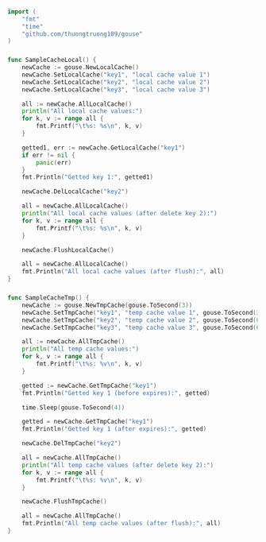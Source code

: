 
# <Badge style='font-size: 1.8rem; text-shadow: 1px 1px 2px rgba(0, 0, 0, 0.3); padding: 0.25rem 0.75rem 0.25rem 0;' type='info' text='🔖 Cache' />


```go
import (
	"fmt"
	"time"
	"github.com/thuongtruong109/gouse"
)
```

### <Badge style='font-size: 1.1rem;' type='tip' text='1. sample cache local' />



```go
func SampleCacheLocal() {
	newCache := gouse.NewLocalCache()
	newCache.SetLocalCache("key1", "local cache value 1")
	newCache.SetLocalCache("key2", "local cache value 2")
	newCache.SetLocalCache("key3", "local cache value 3")

	all := newCache.AllLocalCache()
	println("All local cache values:")
	for k, v := range all {
		fmt.Printf("\t%s: %s\n", k, v)
	}

	getted1, err := newCache.GetLocalCache("key1")
	if err != nil {
		panic(err)
	}
	fmt.Println("Getted key 1:", getted1)

	newCache.DelLocalCache("key2")

	all = newCache.AllLocalCache()
	println("All local cache values (after delete key 2):")
	for k, v := range all {
		fmt.Printf("\t%s: %s\n", k, v)
	}

	newCache.FlushLocalCache()

	all = newCache.AllLocalCache()
	fmt.Println("All local cache values (after flush):", all)
}
```

### <Badge style='font-size: 1.1rem;' type='tip' text='2. sample cache tmp' />



```go
func SampleCacheTmp() {
	newCache := gouse.NewTmpCache(gouse.ToSecond(3))
	newCache.SetTmpCache("key1", "temp cache value 1", gouse.ToSecond(3))
	newCache.SetTmpCache("key2", "temp cache value 2", gouse.ToSecond(6))
	newCache.SetTmpCache("key3", "temp cache value 3", gouse.ToSecond(6))

	all := newCache.AllTmpCache()
	println("All temp cache values:")
	for k, v := range all {
		fmt.Printf("\t%s: %v\n", k, v)
	}

	getted := newCache.GetTmpCache("key1")
	fmt.Println("Getted key 1 (before expires):", getted)

	time.Sleep(gouse.ToSecond(4))

	getted = newCache.GetTmpCache("key1")
	fmt.Println("Getted key 1 (after expires):", getted)

	newCache.DelTmpCache("key2")

	all = newCache.AllTmpCache()
	println("All temp cache values (after delete key 2):")
	for k, v := range all {
		fmt.Printf("\t%s: %v\n", k, v)
	}

	newCache.FlushTmpCache()

	all = newCache.AllTmpCache()
	fmt.Println("All temp cache values (after flush):", all)
}
```

